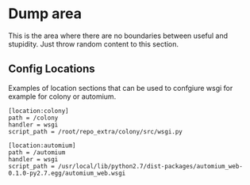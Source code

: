 # Dump area

This is the area where there are no boundaries between useful and stupidity.
Just throw random content to this section.

## Config Locations

Examples of location sections that can be used to confgiure wsgi for example for colony or automium.

    [location:colony]
    path = /colony
    handler = wsgi
    script_path = /root/repo_extra/colony/src/wsgi.py

    [location:automium]
    path = /automium
    handler = wsgi
    script_path = /usr/local/lib/python2.7/dist-packages/automium_web-0.1.0-py2.7.egg/automium_web.wsgi
